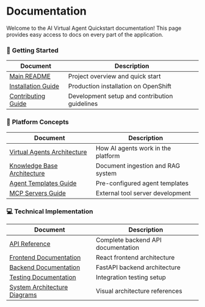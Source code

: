# Documentation

Welcome to the AI Virtual Agent Quickstart documentation! This page provides easy access to docs on every part of the application.


### 🚀 **Getting Started**

| Document | Description |
|----------|-------------|
| [Main README](../README.md) | Project overview and quick start |
| [Installation Guide](../INSTALLING.md) | Production installation on OpenShift |
| [Contributing Guide](../CONTRIBUTING.md) | Development setup and contribution guidelines |

### 🤖 **Platform Concepts**

| Document | Description |
|----------|-------------|
| [Virtual Agents Architecture](virtual-agents-architecture.md) | How AI agents work in the platform |
| [Knowledge Base Architecture](knowledge-base-architecture.md) | Document ingestion and RAG system |
| [Agent Templates Guide](agent-templates-ingestion.md) | Pre-configured agent templates |
| [MCP Servers Guide](../mcpservers/README.md) | External tool server development |

### 💻 **Technical Implementation**

| Document | Description |
|----------|-------------|
| [API Reference](api-reference.md) | Complete backend API documentation |
| [Frontend Documentation](../frontend/README.md) | React frontend architecture |
| [Backend Documentation](../backend/README.md) | FastAPI backend architecture |
| [Testing Documentation](../tests/README.md) | Integration testing setup |
| [System Architecture Diagrams](images/) | Visual architecture references |
